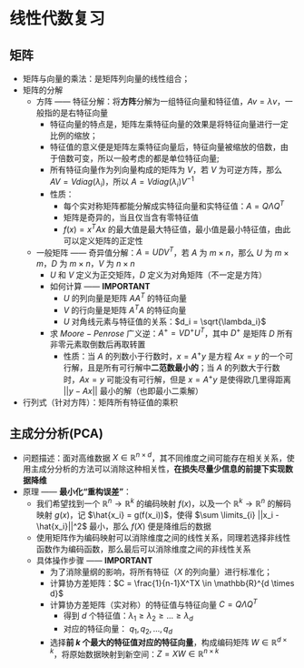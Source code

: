 # 线性代数复习

## 矩阵

- 矩阵与向量的乘法：是矩阵列向量的线性组合；
- 矩阵的分解
  - 方阵 —— 特征分解：将**方阵**分解为一组特征向量和特征值，$Av = \lambda v$，一般指的是右特征向量
    - 特征向量的特点是，矩阵左乘特征向量的效果是将特征向量进行一定比例的缩放；
    - 特征值的意义便是矩阵左乘特征向量后，特征向量被缩放的倍数，由于倍数可变，所以一般考虑的都是单位特征向量;
    - 所有特征向量作为列向量构成的矩阵为 $V$，若 $V$ 为可逆方阵，那么 $AV = Vdiag(\lambda_i)$，所以 $A = Vdiag(\lambda_i)V^{-1}$
    - 性质：
      - 每个实对称矩阵都能分解成实特征向量和实特征值：$A = Q\Lambda Q^T$
      - 矩阵是奇异的，当且仅当含有零特征值
      - $f(x) = x^T A x$ 的最大值是最大特征值，最小值是最小特征值，由此可以定义矩阵的正定性
  - 一般矩阵 —— 奇异值分解：$A = U D V^T$，若 $A$ 为 $m \times n$，那么 $U$ 为 $m\times m$，$D$ 为 $m \times n$，$V$ 为 $n \times n$
    - $U$ 和 $V$ 定义为正交矩阵，$D$ 定义为对角矩阵（不一定是方阵）
    - 如何计算 —— **IMPORTANT**
      - $U$ 的列向量是矩阵 $AA^T$ 的特征向量
      - $V$ 的行向量是矩阵 $A^TA$ 的特征向量
      - $U$ 对角线元素与特征值的关系：$d_i = \sqrt{\lambda_i}$
    - 求 $Moore-Penrose$ 广义逆：$A^+ = VD^+U^T$，其中 $D^+$ 是矩阵 $D$ 所有非零元素取倒数后再取转置
      - 性质：当 $A$ 的列数小于行数时，$x = A^+y$ 是方程 $Ax = y$ 的一个可行解，且是所有可行解中**二范数最小的**；当 $A$ 的列数大于行数时，$Ax = y$ 可能没有可行解，但是 $x = A^+y$ 是使得欧几里得距离 $||y - Ax||$ 最小的解（也即最小二乘解）
- 行列式（针对方阵）：矩阵所有特征值的乘积
  
## 主成分分析(PCA)

- 问题描述：面对高维数据 $X \in \mathbb{R}^{n\times d}$，其不同维度之间可能存在相关关系，使用主成分分析的方法可以消除这种相关性，**在损失尽量少信息的前提下实现数据降维**
- 原理 —— **最小化“重构误差”**：
  - 我们希望找到一个 $\mathbb{R}^n \rightarrow \mathbb{R}^k$ 的编码映射 $f(x)$，以及一个 $\mathbb{R}^k \rightarrow \mathbb{R}^n$ 的解码映射 $g(x)$，记 $\hat{x_i} = g(f(x_i))$，使得 $\sum \limits_{i} ||x_i - \hat{x_i}||^2$ 最小，那么 $f(X)$ 便是降维后的数据
  - 使用矩阵作为编码映射可以消除维度之间的线性关系，同理若选择非线性函数作为编码函数，那么最后可以消除维度之间的非线性关系
  - 具体操作步骤 —— **IMPORTANT**
    - 为了消除量纲的影响，将所有特征（$X$ 的列向量）进行标准化；
    - 计算协方差矩阵：$C = \frac{1}{n-1}X^TX \in \mathbb{R}^{d \times d}$
    - 计算协方差矩阵（实对称）的特征值与特征向量 $C = Q\Lambda Q^T$
      - 得到 $d$ 个特征值：$\lambda_1 \ge \lambda_2 \ge ... \ge \lambda_d$
      - 对应的特征向量： $q_1,q_2,...,q_d$
    - 选择**前 $k$ 个最大的特征值对应的特征向量**，构成编码矩阵 $W\in \mathbb{R}^{d \times k}$，将原始数据映射到新空间：$Z = XW \in \mathbb{R}^{n \times k}$
